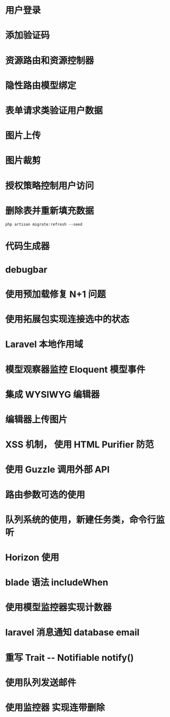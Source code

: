 # 用户登录

# 添加验证码

# 资源路由和资源控制器

# 隐性路由模型绑定

# 表单请求类验证用户数据

# 图片上传

# 图片裁剪

# 授权策略控制用户访问

# 删除表并重新填充数据
    php artisan migrate:refresh --seed

# 代码生成器

# debugbar

# 使用预加载修复 N+1 问题

# 使用拓展包实现连接选中的状态

# Laravel 本地作用域

# 模型观察器监控 Eloquent 模型事件

# 集成 WYSIWYG 编辑器

# 编辑器上传图片

# XSS 机制， 使用 HTML Purifier 防范

# 使用 Guzzle 调用外部 API

# 路由参数可选的使用

# 队列系统的使用，新建任务类，命令行监听

# Horizon 使用

# blade 语法 includeWhen

# 使用模型监控器实现计数器

# laravel 消息通知 database email

# 重写 Trait -- Notifiable notify()

# 使用队列发送邮件

# 使用监控器 实现连带删除